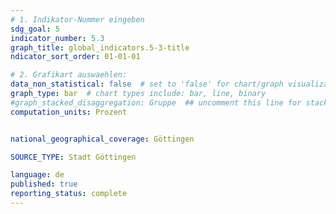 ```yaml
---
# 1. Indikator-Nummer eingeben 
sdg_goal: 5
indicator_number: 5.3
graph_title: global_indicators.5-3-title
ndicator_sort_order: 01-01-01

# 2. Grafikart auswaehlen: 
data_non_statistical: false  # set to 'false' for chart/graph visualization 
graph_type: bar  # chart types include: bar, line, binary 
#graph_stacked_disaggregation: Gruppe  ## uncomment this line for stacked bars. eplace 'Geschlecht' with the field of aggregation. 
computation_units: Prozent


national_geographical_coverage: Göttingen

SOURCE_TYPE: Stadt Göttingen

language: de   
published: true 
reporting_status: complete
---
```

